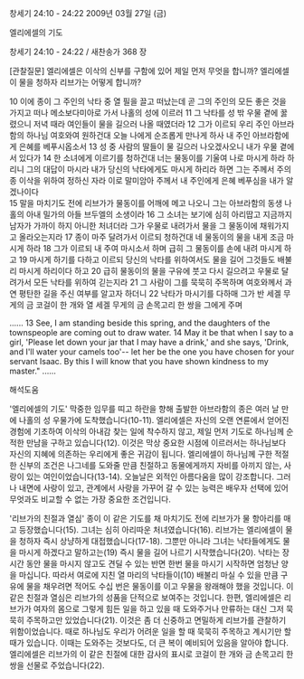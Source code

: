 창세기 24:10 - 24:22 
2009년 03월 27일 (금)

엘리에셀의 기도



창세기 24:10 - 24:22 / 새찬송가 368 장

[관찰질문]
엘리에셀은 이삭의 신부를 구함에 있어 제일 먼저 무엇을 합니까?
엘리에셀이 물을 청하자 리브가는 어떻게 합니까?

10 이에 종이 그 주인의 낙타 중 열 필을 끌고 떠났는데 곧 그의 주인의 모든 좋은 것을 가지고 떠나 메소보다미아로 가서 나홀의 성에 이르러 
11 그 낙타를 성 밖 우물 곁에 꿇렸으니 저녁 때라 여인들이 물을 길으러 나올 때였더라 
12 그가 이르되 우리 주인 아브라함의 하나님 여호와여 원하건대 오늘 나에게 순조롭게 만나게 하사 내 주인 아브라함에게 은혜를 베푸시옵소서 
13 성 중 사람의 딸들이 물 길으러 나오겠사오니 내가 우물 곁에 서 있다가 
14 한 소녀에게 이르기를 청하건대 너는 물동이를 기울여 나로 마시게 하라 하리니 그의 대답이 마시라 내가 당신의 낙타에게도 마시게 하리라 하면 그는 주께서 주의 종 이삭을 위하여 정하신 자라 이로 말미암아 주께서 내 주인에게 은혜 베푸심을 내가 알겠나이다  
15 말을 마치기도 전에 리브가가 물동이를 어깨에 메고 나오니 그는 아브라함의 동생 나홀의 아내 밀가의 아들 브두엘의 소생이라 
16 그 소녀는 보기에 심히 아리땁고 지금까지 남자가 가까이 하지 아니한 처녀더라 그가 우물로 내려가서 물을 그 물동이에 채워가지고 올라오는지라 
17 종이 마주 달려가서 이르되 청하건대 네 물동이의 물을 내게 조금 마시게 하라 
18 그가 이르되 내 주여 마시소서 하며 급히 그 물동이를 손에 내려 마시게 하고 
19 마시게 하기를 다하고 이르되 당신의 낙타를 위하여서도 물을 길어 그것들도 배불리 마시게 하리이다 하고 
20 급히 물동이의 물을 구유에 붓고 다시 길으려고 우물로 달려가서 모든 낙타를 위하여 긷는지라 
21 그 사람이 그를 묵묵히 주목하며 여호와께서 과연 평탄한 길을 주신 여부를 알고자 하더니 
22 낙타가 마시기를 다하매 그가 반 세겔 무게의 금 코걸이 한 개와 열 세겔 무게의 금 손목고리 한 쌍을 그에게 주며  

......
13 See, I am standing beside this spring, and the daughters of the townspeople are coming out to draw water. 
14 May it be that when I say to a girl, 'Please let down your jar that I may have a drink,' and she says, 'Drink, and I'll water your camels too'-- let her be the one you have chosen for your servant Isaac. By this I will know that you have shown kindness to my master." 
......

해석도움





'엘리에셀의 기도'
 막중한 임무를 띠고 하란을 향해 출발한 아브라함의 종은 여러 날 만에 나홀의 성 우물가에 도착했습니다(10-11). 엘리에셀은 자신의 오랜 연륜에서 얻어진 경험에 기초하여 이삭의 아내감 찾는 일에 착수하지 않고, 제일 먼저 기도로 하나님께 순적한 만남을 구하고 있습니다(12). 이것은 막상 중요한 시점에 이르러서는 하나님보다 자신의 지혜에 의존하는 우리에게 좋은 귀감이 됩니다. 엘리에셀이 하나님께 구한 적절한 신부의 조건은 나그네를 도와줄 만큼 친절하고 동물에게까지 자비를 아끼지 않는, 사랑이 있는 여인이었습니다(13-14). 오늘날은 외적인 아름다움을 많이 강조합니다. 그러나 내면에 사랑이 있고, 관계에서 사랑을 가꾸어 갈 수 있는 능력은 배우자 선택에 있어 무엇과도 비교할 수 없는 가장 중요한 조건입니다.   

'리브가의 친절과 열심'
 종이 이 같은 기도를 채 마치기도 전에 리브가가 물 항아리를 매고 등장했습니다(15). 그녀는 심히 아리따운 처녀였습니다(16). 리브가는 엘리에셀이 물을 청하자 즉시 상냥하게 대접했습니다(17-18). 그뿐만 아니라 그녀는 낙타들에게도 물을 마시게 하겠다고 말하고는(19) 즉시 물을 길어 나르기 시작했습니다(20). 낙타는 장시간 동안 물을 마시지 않고도 견딜 수 있는 반면 한번 물을 마시기 시작하면 엄청난 양을 마십니다. 따라서 여로에 지친 열 마리의 낙타들이(10) 배불리 마실 수 있을 만큼 구유에 물을 채우려면 적어도 수십 번은 물동이를 이고 우물을 왕래해야 했을 것입니다. 이 같은 친절과 열심은 리브가의 성품을 단적으로 보여주는 것입니다. 한편, 엘리에셀은 리브가가 여자의 몸으로 그렇게 힘든 일을 하고 있을 때 도와주거나 만류하는 대신 그저 묵묵히 주목하고만 있었습니다(21). 이것은 좀 더 신중하고 면밀하게 리브가를 관찰하기 위함이었습니다. 때로 하나님도 우리가 어려운 일을 할 때 묵묵히 주목하고 계시기만 할 때가 있습니다. 이때는 도와주는 것보다도, 더 큰 복이 예비되어 있음을 알아야 합니다. 엘리에셀은 리브가의 이 같은 친절에 대한 감사의 표시로 코걸이 한 개와 금 손목고리 한 쌍을 선물로 주었습니다(22).